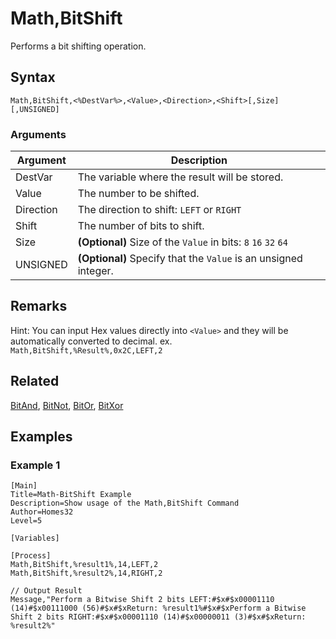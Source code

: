 # Math,BitShift

Performs a bit shifting operation.

## Syntax

```pebakery
Math,BitShift,<%DestVar%>,<Value>,<Direction>,<Shift>[,Size][,UNSIGNED]
```

### Arguments

| Argument | Description |
| --- | --- |
| DestVar | The variable where the result will be stored. |
| Value | The number to be shifted. |
| Direction | The direction to shift: `LEFT` or `RIGHT` |
| Shift | The number of bits to shift. |
| Size | **(Optional)** Size of the `Value` in bits: `8` `16` `32` `64` |
| UNSIGNED | **(Optional)** Specify that the `Value` is an unsigned integer. |

## Remarks

Hint: You can input Hex values directly into `<Value>` and they will be automatically converted to decimal. ex. `Math,BitShift,%Result%,0x2C,LEFT,2`

## Related

[BitAnd](./BitAnd.md), [BitNot](./BitNot.md), [BitOr](./BitOr.md), [BitXor](./BitXor.md)

## Examples

### Example 1

```pebakery
[Main]
Title=Math-BitShift Example
Description=Show usage of the Math,BitShift Command
Author=Homes32
Level=5

[Variables]

[Process]
Math,BitShift,%result1%,14,LEFT,2
Math,BitShift,%result2%,14,RIGHT,2

// Output Result
Message,"Perform a Bitwise Shift 2 bits LEFT:#$x#$x00001110 (14)#$x00111000 (56)#$x#$xReturn: %result1%#$x#$xPerform a Bitwise Shift 2 bits RIGHT:#$x#$x00001110 (14)#$x00000011 (3)#$x#$xReturn: %result2%"
```